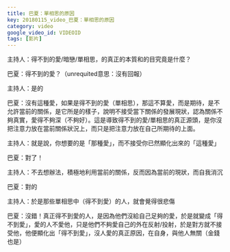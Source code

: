 ```yaml
---
title: 巴夏：單相思的原因
key: 20180115_video_巴夏：單相思的原因
category: video
google_video_id: VIDEOID
tags: [影片]
---
```


主持人：得不到的愛/暗戀/單相思，的真正的本質和的目究竟是什麼？

巴夏：得不到的愛？（unrequited意思：沒有回報）

主持人：是的

巴夏：沒有這種愛，如果是得不到的愛（單相思），那這不算愛，而是期待，是不允許當前的關係，是它所是的樣子，說明不接受當下關係的發展現狀，認為關係不夠真實，愛得不夠深（不夠好）。這是導致得不到的愛/單相思的真正源頭，是你沒把注意力放在當前關係狀況上，而只是把注意力放在自己所期待的上面。

主持人：就是說，你想要的是「那種愛」，而不接受你已然顯化出來的「這種愛」

巴夏：對了！

主持人：不去想辦法，積極地利用當前的關係，反而因為當前的現狀，而自我消沉

巴夏：對的

主持人：於是那些單相思中（得不到愛）的人，就會覺得很悲傷

巴夏：沒錯！真正得不到愛的人，是因為他們沒給自己足夠的愛，於是就變成「得不到愛」，愛的人不愛他，只是他們不夠愛自己的外在反射/投射，於是對方就不接受他，他便顯化出「得不到愛」，沒人愛的真正原因，在自身，與他人無關（金錢也是）
